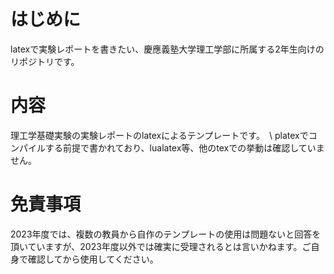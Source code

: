 # はじめに
latexで実験レポートを書きたい、慶應義塾大学理工学部に所属する2年生向けのリポジトリです。
# 内容
理工学基礎実験の実験レポートのlatexによるテンプレートです。　\\
platexでコンパイルする前提で書かれており、lualatex等、他のtexでの挙動は確認していません。
# 免責事項
2023年度では、複数の教員から自作のテンプレートの使用は問題ないと回答を頂いていますが、2023年度以外では確実に受理されるとは言いかねます。ご自身で確認してから使用してください。